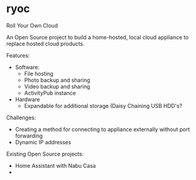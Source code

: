 # ryoc
Roll Your Own Cloud

An Open Source project to build a home-hosted, local cloud appliance to replace hosted cloud products.

Features:
- Software:
  - File hosting
  - Photo backup and sharing
  -  Video backup and sharing
  -  ActivityPub instance
- Hardware
  - Expandable for additional storage (Daisy Chaining USB HDD's?

Challenges:
- Creating a method for connecting to appliance externally without port forwarding
- Dynamic IP addresses

Existing Open Source projects:
- Home Assistant with Nabu Casa
- 
